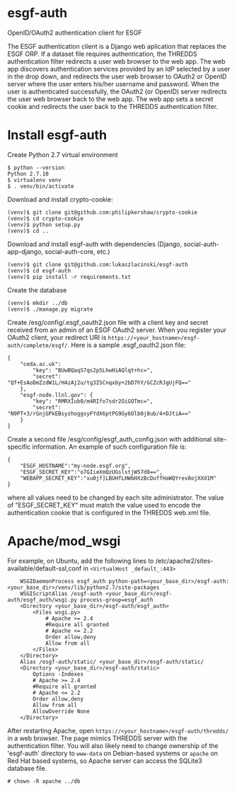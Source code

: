 # esgf-auth
OpenID/OAuth2 authentication client for ESGF

The ESGF authentication client is a Django web aplication that replaces the 
ESGF ORP. If a dataset file requires authentication, the THREDDS 
authentication filter redirects a user web browser to the web app. The web
app discovers authentication services provided by an IdP selected by a user
in the drop down, and redirects the user web browser to OAuth2 or OpenID
server where the user enters his/her username and password. When the user 
is authenticated successfully, the OAuth2 (or OpenID) server redirects the 
user web browser back to the web app. The web app sets a secret cookie and
redirects the user back to the THREDDS authentication filter.

# Install esgf-auth

Create Python 2.7 virtual environment
```
$ python --version 
Python 2.7.10
$ virtualenv venv
$ . venv/bin/activate
```
Download and install crypto-cookie:
```
(venv)$ git clone git@github.com:philipkershaw/crypto-cookie
(venv)$ cd crypto-cookie
(venv)$ python setup.py
(venv)$ cd ..
```
Download and install esgf-auth with dependencies (Django, 
social-auth-app-django, social-auth-core, etc.)
```
(venv)$ git clone git@github.com:lukaszlacinski/esgf-auth
(venv)$ cd esgf-auth
(venv)$ pip install -r requirements.txt
```
Create the database
```
(venv)$ mkdir ../db
(venv)$ ./manage.py migrate
```
Create /esg/config/.esgf_oauth2.json file with a client key and secret 
received from an admin of an ESGF OAuth2 server. When you register your 
OAuth2 client, your redirect URI is 
`https://<your_hostname>/esgf-auth/complete/esgf/`. Here is a sample
.esgf_oauth2.json file:
```
{
    "ceda.ac.uk":
        "key": "BUwBQaqS7qs2pSLhwHiAQlqt+hc=",
        "secret": "Qf+EsAoDmZzdW1L/H4zAj2u/tg3ISCnqxby+2bD7hY/GCZcRJgUjFQ=="
    },
    "esgf-node.llnl.gov": {
        "key": "RMRXIub0/m4RIfo7sdr2OiGOTmc=",
        "secret": "N9PT+3/rGnjGPkEBsyzhoggsyFYdX6ptPG9Gy6Olb0j8ub/4+DJtiA=="
    }
}
```

Create a second file /esg/config/esgf_auth_config.json with additional site-specific information. An example of such configuration file is:
```
{
    "ESGF_HOSTNAME":"my-node.esgf.org",
    "ESGF_SECRET_KEY":"o7GIieXmQzUGslstjWS7d8==",
    "WEBAPP_SECRET_KEY":"xu0jf]LBUHfLHWbHXzBcDuffHaWQYrev8ojXXd1M"
}
```
where all values need to be changed by each site administrator. The value of "ESGF_SECRET_KEY" must match the value used to encode the authentication cookie that is configured in the THREDDS web.xml file.


# Apache/mod_wsgi

For example, on Ubuntu, add the following lines to 
/etc/apache2/sites-available/default-ssl,conf in 
`<VirtualHost _default_:443>`

```
    WSGIDaemonProcess esgf_auth python-path=<your_base_dir>/esgf-auth:<your_base_dir>/venv/lib/python2.7/site-packages
    WSGIScriptAlias /esgf-auth <your_base_dir>/esgf-auth/esgf_auth/wsgi.py process-group=esgf_auth
    <Directory <your_base_dir>/esgf-auth/esgf_auth>
        <Files wsgi.py>
            # Apache >= 2.4
            #Require all granted
            # Apache <= 2.2
            Order allow,deny
            Allow from all
        </Files>
    </Directory>
    Alias /esgf-auth/static/ <your_base_dir>/esgf-auth/static/
    <Directory <your_base_dir>/esgf-auth/static>
        Options -Indexes
        # Apache >= 2.4
        #Require all granted
        # Apache <= 2.2
        Order allow,deny
        Allow from all
        AllowOverride None
    </Directory>
```
After restarting Apache, open `https://<your_hostname>/esgf-auth/thredds/` 
in a web browser. The page mimics THREDDS server with the authentication 
filter. You will also likely need to change ownership of the 'esgf-auth' directory to 
`www-data` on Debian-based systems or `apache` on Red Hat based systems, so Apache 
server can access the SQLite3 database file.
```
# chown -R apache ../db
```
